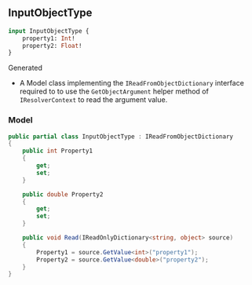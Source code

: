 ## InputObjectType

```graphql
input InputObjectType {
	property1: Int!
	property2: Float!
}
```

Generated
- A Model class implementing the `IReadFromObjectDictionary` interface required to
to use the `GetObjectArgument` helper method of `IResolverContext` to read the argument
value.


### Model

```csharp
public partial class InputObjectType : IReadFromObjectDictionary
{
    public int Property1
    {
        get;
        set;
    }

    public double Property2
    {
        get;
        set;
    }

    public void Read(IReadOnlyDictionary<string, object> source)
    {
        Property1 = source.GetValue<int>("property1");
        Property2 = source.GetValue<double>("property2");
    }
}
```